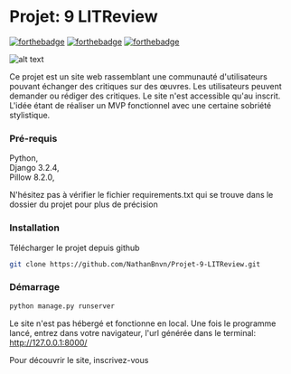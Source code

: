# Projet: 9 LITReview
[![forthebadge](https://forthebadge.com/images/badges/made-with-python.svg)](https://forthebadge.com) [![forthebadge](https://forthebadge.com/images/badges/uses-html.svg)](https://forthebadge.com) [![forthebadge](https://forthebadge.com/images/badges/uses-css.svg)](https://forthebadge.com) 

![alt text](https://images.unsplash.com/photo-1614188045365-d939ecc018d0?ixid=MnwxMjA3fDB8MHxwaG90by1wYWdlfHx8fGVufDB8fHx8&ixlib=rb-1.2.1&auto=format&fit=crop&w=1350&q=80)

Ce projet est un site web rassemblant une communauté d'utilisateurs pouvant échanger des critiques sur des œuvres.
Les utilisateurs peuvent demander ou rédiger des critiques. Le site n'est accessible qu'au inscrit.
L'idée étant de réaliser un MVP fonctionnel avec une certaine sobriété stylistique. 

### Pré-requis

Python,   
Django 3.2.4,   
Pillow 8.2.0,   

N'hésitez pas à vérifier le fichier requirements.txt qui se trouve dans le dossier du projet 
pour plus de précision

### Installation

Télécharger le projet depuis github
```bash
git clone https://github.com/NathanBnvn/Projet-9-LITReview.git

```

### Démarrage

```bash
python manage.py runserver
```

Le site n'est pas hébergé et fonctionne en local.
Une fois le programme lancé, entrez dans votre navigateur, l'url générée dans le terminal:
http://127.0.0.1:8000/

Pour découvrir le site, inscrivez-vous
